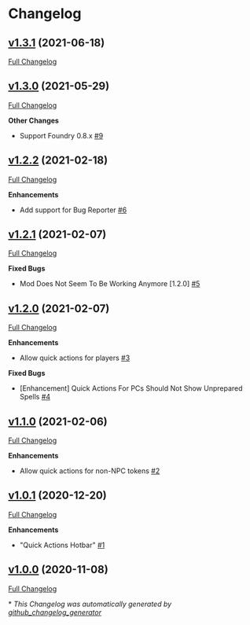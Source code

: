 # Changelog

## [v1.3.1](https://github.com/illandril/FoundryVTT-npc-quick-actions/tree/v1.3.1) (2021-06-18)

[Full Changelog](https://github.com/illandril/FoundryVTT-npc-quick-actions/compare/v1.3.0...v1.3.1)

## [v1.3.0](https://github.com/illandril/FoundryVTT-npc-quick-actions/tree/v1.3.0) (2021-05-29)

[Full Changelog](https://github.com/illandril/FoundryVTT-npc-quick-actions/compare/v1.2.2...v1.3.0)

**Other&nbsp;Changes**

- Support Foundry 0.8.x [\#9](https://github.com/illandril/FoundryVTT-npc-quick-actions/issues/9)

## [v1.2.2](https://github.com/illandril/FoundryVTT-npc-quick-actions/tree/v1.2.2) (2021-02-18)

[Full Changelog](https://github.com/illandril/FoundryVTT-npc-quick-actions/compare/v1.2.1...v1.2.2)

**Enhancements**

- Add support for Bug Reporter [\#6](https://github.com/illandril/FoundryVTT-npc-quick-actions/issues/6)

## [v1.2.1](https://github.com/illandril/FoundryVTT-npc-quick-actions/tree/v1.2.1) (2021-02-07)

[Full Changelog](https://github.com/illandril/FoundryVTT-npc-quick-actions/compare/v1.2.0...v1.2.1)

**Fixed&nbsp;Bugs**

- Mod Does Not Seem To Be Working Anymore \[1.2.0\] [\#5](https://github.com/illandril/FoundryVTT-npc-quick-actions/issues/5)

## [v1.2.0](https://github.com/illandril/FoundryVTT-npc-quick-actions/tree/v1.2.0) (2021-02-07)

[Full Changelog](https://github.com/illandril/FoundryVTT-npc-quick-actions/compare/v1.1.0...v1.2.0)

**Enhancements**

- Allow quick actions for players [\#3](https://github.com/illandril/FoundryVTT-npc-quick-actions/issues/3)

**Fixed&nbsp;Bugs**

- \[Enhancement\] Quick Actions For PCs Should Not Show Unprepared Spells [\#4](https://github.com/illandril/FoundryVTT-npc-quick-actions/issues/4)

## [v1.1.0](https://github.com/illandril/FoundryVTT-npc-quick-actions/tree/v1.1.0) (2021-02-06)

[Full Changelog](https://github.com/illandril/FoundryVTT-npc-quick-actions/compare/v1.0.1...v1.1.0)

**Enhancements**

- Allow quick actions for non-NPC tokens [\#2](https://github.com/illandril/FoundryVTT-npc-quick-actions/issues/2)

## [v1.0.1](https://github.com/illandril/FoundryVTT-npc-quick-actions/tree/v1.0.1) (2020-12-20)

[Full Changelog](https://github.com/illandril/FoundryVTT-npc-quick-actions/compare/v1.0.0...v1.0.1)

**Enhancements**

- "Quick Actions Hotbar" [\#1](https://github.com/illandril/FoundryVTT-npc-quick-actions/issues/1)

## [v1.0.0](https://github.com/illandril/FoundryVTT-npc-quick-actions/tree/v1.0.0) (2020-11-08)

[Full Changelog](https://github.com/illandril/FoundryVTT-npc-quick-actions/compare/bd2a6864980057cff7095fdc29b4ca93bfe6d111...v1.0.0)



\* *This Changelog was automatically generated by [github_changelog_generator](https://github.com/github-changelog-generator/github-changelog-generator)*
